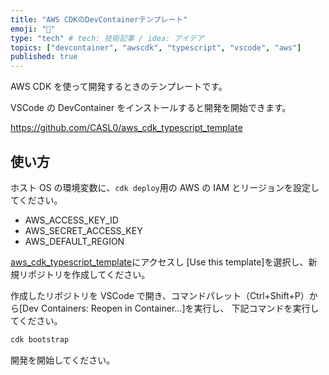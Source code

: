 ```yaml
---
title: "AWS CDKのDevContainerテンプレート"
emoji: "🙋"
type: "tech" # tech: 技術記事 / idea: アイデア
topics: ["devcontainer", "awscdk", "typescript", "vscode", "aws"]
published: true
---
```


AWS CDK を使って開発するときのテンプレートです。

VSCode の DevContainer をインストールすると開発を開始できます。

<https://github.com/CASL0/aws_cdk_typescript_template>

## 使い方

ホスト OS の環境変数に、`cdk deploy`用の AWS の IAM とリージョンを設定してください。

- AWS_ACCESS_KEY_ID
- AWS_SECRET_ACCESS_KEY
- AWS_DEFAULT_REGION

[aws_cdk_typescript_template](https://github.com/CASL0/aws_cdk_typescript_template)にアクセスし
[Use this template]を選択し、新規リポジトリを作成してください。

作成したリポジトリを VSCode で開き、コマンドパレット（Ctrl+Shift+P）から[Dev Containers: Reopen in Container...]を実行し、
下記コマンドを実行してください。

```sh
cdk bootstrap
```

開発を開始してください。
